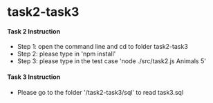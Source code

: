 # task2-task3
#### **Task 2 Instruction**
- Step 1: open the command line and cd to folder task2-task3
- Step 2: please type in 'npm install'
- Step 3: please type in the test case 'node ./src/task2.js Animals 5'

#### **Task 3 Instruction**
- Please go to the folder '/task2-task3/sql' to read task3.sql